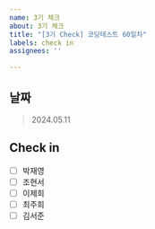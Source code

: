 ```yaml
---
name: 3기 체크
about: 3기 체크
title: "[3기 Check] 코딩테스트 60일차"
labels: check in
assignees: ''

---
```


## 날짜
 > 2024.05.11

## Check in
 - [ ] 박재영
 - [ ] 조현서
 - [ ] 이제희
 - [ ] 최주희
 - [ ] 김서준
